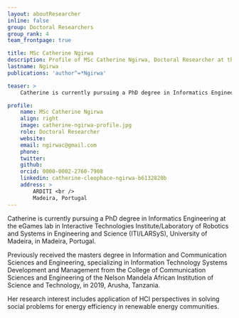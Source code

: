 ```yaml
---
layout: aboutResearcher
inline: false
group: Doctoral Researchers
group_rank: 4
team_frontpage: true

title: MSc Catherine Ngirwa
description: Profile of MSc Catherine Ngirwa, Doctoral Researcher at the FEELab Group.
lastname: Ngirwa
publications: 'author^=*Ngirwa'

teaser: >
    Catherine is currently pursuing a PhD degree in Informatics Engineering at the eGames lab in Interactive Technologies Institute/Laboratory of Robotics and Systems in Engineering and Science (ITI/LARSyS), University of Madeira, in Madeira, Portugal.

profile:
    name: MSc Catherine Ngirwa
    align: right
    image: catherine-ngirwa-profile.jpg
    role: Doctoral Researcher
    website:
    email: ngirwac@gmail.com
    phone:
    twitter:
    github:
    orcid: 0000-0002-2760-7908
    linkedin: catherine-cleophace-ngirwa-b6132820b
    address: >
        ARDITI <br />
        Madeira, Portugal
---
```


Catherine is currently pursuing a PhD degree in Informatics Engineering at the eGames lab in Interactive Technologies Institute/Laboratory of Robotics and Systems in Engineering and Science (ITI/LARSyS), University of Madeira, in Madeira, Portugal.

Previously received the masters degree in Information and Communication Sciences and Engineering, specializing in Information Technology Systems Development and Management from the College of Communication Sciences and Engineering of the Nelson Mandela African Institution of Science and Technology,  in 2019, Arusha, Tanzania.

Her research interest includes application of HCI perspectives in solving social problems for energy efficiency in renewable energy communities.
